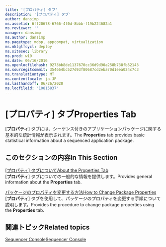```yaml
---
title: '[プロパティ] タブ'
description: '[プロパティ] タブ'
author: dansimp
ms.assetid: 6ff20678-6766-4f0d-8bbb-f19b224682a1
ms.reviewer: ''
manager: dansimp
ms.author: dansimp
ms.pagetype: mdop, appcompat, virtualization
ms.mktglfcycl: deploy
ms.sitesec: library
ms.prod: w10
ms.date: 06/16/2016
ms.openlocfilehash: 9273bb8de1137670cc36d9d90a258b738fb52143
ms.sourcegitcommit: 354664bc527d93f80687cd2eba70d1eea024c7c3
ms.translationtype: MT
ms.contentlocale: ja-JP
ms.lasthandoff: 06/26/2020
ms.locfileid: "10815837"
---
```

# <span data-ttu-id="efd13-103">[プロパティ] タブ</span><span class="sxs-lookup"><span data-stu-id="efd13-103">Properties Tab</span></span>


<span data-ttu-id="efd13-104">[**プロパティ**] タブには、シーケンス付きのアプリケーションパッケージに関する基本的な統計情報が表示されます。</span><span class="sxs-lookup"><span data-stu-id="efd13-104">The **Properties** tab provides basic statistical information about a sequenced application package.</span></span>

## <span data-ttu-id="efd13-105">このセクションの内容</span><span class="sxs-lookup"><span data-stu-id="efd13-105">In This Section</span></span>


<a href="" id="about-the-properties-tab"></a>[<span data-ttu-id="efd13-106">[プロパティ] タブについて</span><span class="sxs-lookup"><span data-stu-id="efd13-106">About the Properties Tab</span></span>](about-the-properties-tab.md)  
<span data-ttu-id="efd13-107">[**プロパティ**] タブについての一般的な情報を提供します。</span><span class="sxs-lookup"><span data-stu-id="efd13-107">Provides general information about the **Properties** tab.</span></span>

<a href="" id="how-to-change-package-properties"></a>[<span data-ttu-id="efd13-108">パッケージのプロパティを変更する方法</span><span class="sxs-lookup"><span data-stu-id="efd13-108">How to Change Package Properties</span></span>](how-to-change-package-properties.md)  
<span data-ttu-id="efd13-109">[**プロパティ**] タブを使用して、パッケージのプロパティを変更する手順について説明します。</span><span class="sxs-lookup"><span data-stu-id="efd13-109">Provides the procedure to change package properties using the **Properties** tab.</span></span>

## <span data-ttu-id="efd13-110">関連トピック</span><span class="sxs-lookup"><span data-stu-id="efd13-110">Related topics</span></span>


[<span data-ttu-id="efd13-111">Sequencer Console</span><span class="sxs-lookup"><span data-stu-id="efd13-111">Sequencer Console</span></span>](sequencer-console.md)

 

 





